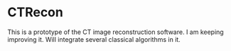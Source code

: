 # CTRecon
This is a prototype of the CT image reconstruction software. I am keeping improving it. Will integrate several classical algorithms in it.

